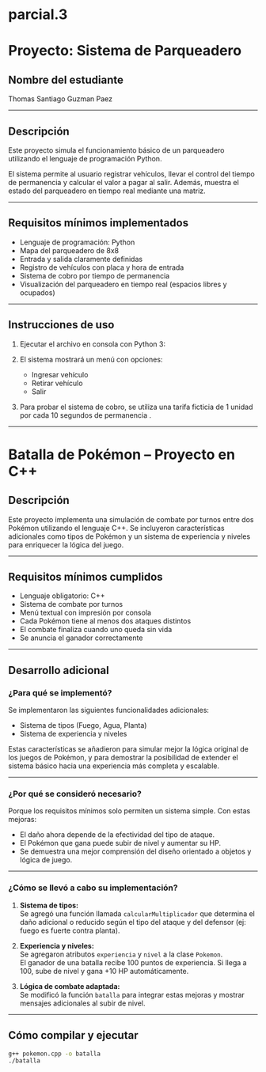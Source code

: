 # parcial.3

# Proyecto: Sistema de Parqueadero

## Nombre del estudiante
Thomas Santiago Guzman Paez 

---

## Descripción

Este proyecto simula el funcionamiento básico de un parqueadero utilizando el lenguaje de programación Python.

El sistema permite al usuario registrar vehículos, llevar el control del tiempo de permanencia y calcular el valor a pagar al salir. Además, muestra el estado del parqueadero en tiempo real mediante una matriz.

---

## Requisitos mínimos implementados

- Lenguaje de programación: Python
- Mapa del parqueadero de 8x8
- Entrada y salida claramente definidas
- Registro de vehículos con placa y hora de entrada
- Sistema de cobro por tiempo de permanencia
- Visualización del parqueadero en tiempo real (espacios libres y ocupados)

---

## Instrucciones de uso

1. Ejecutar el archivo en consola con Python 3:


2. El sistema mostrará un menú con opciones:
   - Ingresar vehículo
   - Retirar vehículo
   - Salir

3. Para probar el sistema de cobro, se utiliza una tarifa ficticia de 1 unidad por cada 10 segundos de permanencia .

---










# Batalla de Pokémon – Proyecto en C++



## Descripción

Este proyecto implementa una simulación de combate por turnos entre dos Pokémon utilizando el lenguaje C++. Se incluyeron características adicionales como tipos de Pokémon y un sistema de experiencia y niveles para enriquecer la lógica del juego.

---

## Requisitos mínimos cumplidos

- Lenguaje obligatorio: C++
- Sistema de combate por turnos
- Menú textual con impresión por consola
- Cada Pokémon tiene al menos dos ataques distintos
- El combate finaliza cuando uno queda sin vida
- Se anuncia el ganador correctamente

---

## Desarrollo adicional

### ¿Para qué se implementó?

Se implementaron las siguientes funcionalidades adicionales:
- Sistema de tipos (Fuego, Agua, Planta)
- Sistema de experiencia y niveles

Estas características se añadieron para simular mejor la lógica original de los juegos de Pokémon, y para demostrar la posibilidad de extender el sistema básico hacia una experiencia más completa y escalable.

---

### ¿Por qué se consideró necesario?

Porque los requisitos mínimos solo permiten un sistema simple. Con estas mejoras:
- El daño ahora depende de la efectividad del tipo de ataque.
- El Pokémon que gana puede subir de nivel y aumentar su HP.
- Se demuestra una mejor comprensión del diseño orientado a objetos y lógica de juego.

---

### ¿Cómo se llevó a cabo su implementación?

1. **Sistema de tipos:**  
   Se agregó una función llamada `calcularMultiplicador` que determina el daño adicional o reducido según el tipo del ataque y del defensor (ej: fuego es fuerte contra planta).

2. **Experiencia y niveles:**  
   Se agregaron atributos `experiencia` y `nivel` a la clase `Pokemon`.  
   El ganador de una batalla recibe 100 puntos de experiencia. Si llega a 100, sube de nivel y gana +10 HP automáticamente.

3. **Lógica de combate adaptada:**  
   Se modificó la función `batalla` para integrar estas mejoras y mostrar mensajes adicionales al subir de nivel.

---

## Cómo compilar y ejecutar

```bash
g++ pokemon.cpp -o batalla
./batalla

